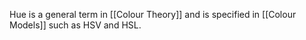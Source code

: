 Hue is a general term in [[Colour Theory]] and is specified in [[Colour Models]] such as HSV and HSL.